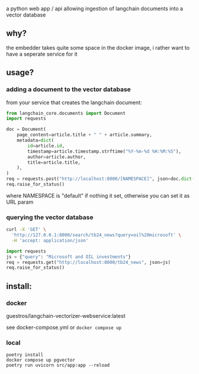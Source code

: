 a python web app / api allowing ingestion of langchain documents into a vector database

## why?

the embedder takes quite some space in the docker image, i rather want to have a seperate service for it

## usage?

### adding a document to the vector database

from your service that creates the langchain document:

```python
from langchain_core.documents import Document
import requests

doc = Document(
    page_content=article.title + " " + article.summary,
    metadata=dict(
        id=article.id,
        timestamp=article.timestamp.strftime("%Y-%m-%d %H:%M:%S"),
        author=article.author,
        title=article.title,
    ),
)
req = requests.post("http://localhost:8000/[NAMESPACE]", json=doc.dict())
req.raise_for_status()
```

where NAMESPACE is "default" if nothing it set, otherwise you can set it as URL param

### querying the vector database

```bash
curl -X 'GET' \
  'http://127.0.0.1:8000/search/tb24_news?query=oil%20microsoft' \
  -H 'accept: application/json'
```

```python
import requests
js = {"query": "Microsoft and OIL investments"}
req = requests.get("http://localhost:8000/tb24_news", json=js)
req.raise_for_status()
```

## install:

### docker

 guestros/langchain-vectorizer-webservice:latest

 see docker-compose.yml or `docker compose up`
 
### local

```
poetry install
docker compose up pgvector
poetry run uvicorn src/app:app --reload
```